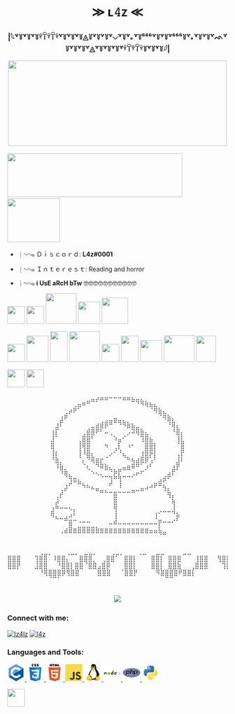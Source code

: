 
<h1 align="center">≫ ʟ𝟺ᴢ ≪</h1>
<h3 align="center">|𓆩꒷꒦꒷꒦꒷꒦𓍊𓋼𓍊𓋼𓍊꒷꒦꒷꒦꒷꒦◬꒦꒷꒦꒷꒦꒷⌵꒷꒦꒷｡꒷꒦⁶⁶⁶꒷꒦꒷꒦꒷⁶⁶⁶꒦꒷｡꒷꒦꒷꒦꒷ᨒ꒷꒦꒷꒦꒷꒦꒷◬꒷꒦꒷꒦꒷꒦꒷𓍊𓋼𓍊𓋼𓍊꒦꒷꒦꒷꒦𓆪|
</h3>
<p></p>
<div id="image" align="center">
    <img src="https://i.pinimg.com/originals/8f/12/0c/8f120cffea198788e158a80bbe97effd.png" width="500" height="195" >
</div>

<p float="left">

<img src="https://external-content.duckduckgo.com/iu/?u=https%3A%2F%2Fimg15.deviantart.net%2F23f8%2Fi%2F2016%2F364%2F2%2Fe%2Fcartoon_network_battle_crashers_sprites_by_broxome-datgwkr.png&f=1&nofb=1&ipt=f9782ad55c50fce50300634f123fb625639c573d87e88b677af6a21fd91f3c19&ipo=images" width="400" height="100">

<img src="https://external-content.duckduckgo.com/iu/?u=https%3A%2F%2Fvignette2.wikia.nocookie.net%2Fadventuretimewithfinnandjake%2Fimages%2F4%2F48%2FThe_Lich_King.png%2Frevision%2Flatest%3Fcb%3D20120912004917&f=1&nofb=1&ipt=f7ff97d335c2380971d8d9213e3aafa6825d9a33b5e7eec6220c995690603bc4&ipo=images" width="120" height="100" >

</p>
 
- ┆∿∿๑ Ｄｉｓｃｏｒｄ: **L4z#0001**
- ┆∿∿๑ Ｉｎｔｅｒｅｓｔ: Reading and horror

- ┆∿∿๑ **i UsE aRcH bTw** 🤓🤓🤓🤓🤓🤓🤓🤓🤓🤓🤓

<p float="left">
  <img src="https://external-content.duckduckgo.com/iu/?u=https%3A%2F%2Fwww.pinclipart.com%2Fpicdir%2Fbig%2F132-1322055_plants-vs-zombies-clipart-pea-pod-peashooter-plants.png&f=1&nofb=1&ipt=87fb1446fe2d14d77949ec82de6857e0072facd4d30d39dba7b3f2d6bddc8bc4&ipo=images" width="40" height="41" />
  <img src="https://external-content.duckduckgo.com/iu/?u=https%3A%2F%2Fwww.pngarts.com%2Ffiles%2F3%2FAdventure-Time-PNG-Pic.png&f=1&nofb=1&ipt=944e4630d43f2ca46429c99c1e67a81db580b2a8f8692675f74af9a0e7c8e780&ipo=images" width="40" height="41" />
  
  <img src="https://external-content.duckduckgo.com/iu/?u=https%3A%2F%2Fassets.stickpng.com%2Fthumbs%2F5c80f20a72f5d9028c17eccf.png&f=1&nofb=1&ipt=758ef341ea5c75b68b16deaee04b2401f80e8f8871f8f356f2f55539f0e99c34&ipo=images" width="70" height="70">
  
  <img src="https://external-content.duckduckgo.com/iu/?u=https%3A%2F%2Fi.pinimg.com%2Foriginals%2Fb0%2F5c%2F76%2Fb05c76c365015040d46e25f83693c1b4.png&f=1&nofb=1&ipt=35d8ee57e11f95377b66d1d05a40472bc17cdb1a8226fafe7f4f84a1e4f01547&ipo=images" width="50" height="51">
 
  <img src="https://external-content.duckduckgo.com/iu/?u=https%3A%2F%2Fi.pinimg.com%2Foriginals%2Ffc%2Fb5%2F42%2Ffcb54297b2e2fc4d6afab65a488b6acd.png&f=1&nofb=1&ipt=1bbf99be446bc92e78ff57cb55a54a28dcf9286660b92e94e02e0a079c6297c0&ipo=images" width="60" height="60" >
 
</p>

<p float="left">
  <img src="https://external-content.duckduckgo.com/iu/?u=https%3A%2F%2Fimages-wixmp-ed30a86b8c4ca887773594c2.wixmp.com%2Ff%2Fa56a120e-044b-4d54-ad39-e9f4afcccb05%2Fda2ox3q-c730ef05-78a3-4771-9338-c47b7f613c6a.png%3Ftoken%3DeyJ0eXAiOiJKV1QiLCJhbGciOiJIUzI1NiJ9.eyJzdWIiOiJ1cm46YXBwOjdlMGQxODg5ODIyNjQzNzNhNWYwZDQxNWVhMGQyNmUwIiwiaXNzIjoidXJuOmFwcDo3ZTBkMTg4OTgyMjY0MzczYTVmMGQ0MTVlYTBkMjZlMCIsIm9iaiI6W1t7InBhdGgiOiJcL2ZcL2E1NmExMjBlLTA0NGItNGQ1NC1hZDM5LWU5ZjRhZmNjY2IwNVwvZGEyb3gzcS1jNzMwZWYwNS03OGEzLTQ3NzEtOTMzOC1jNDdiN2Y2MTNjNmEucG5nIn1dXSwiYXVkIjpbInVybjpzZXJ2aWNlOmZpbGUuZG93bmxvYWQiXX0.Z_mW-Nx1p5C8nPPENx2qFd0ub1faQh6bzd8rB4B9Dr4&f=1&nofb=1&ipt=8af5818beefdd0f8504febe27e6475907d0e1d51ccc8689aafb26ddbae6db59a&ipo=images" width="40" height="41">
  
  <img src="https://external-content.duckduckgo.com/iu/?u=http%3A%2F%2Fimg3.wikia.nocookie.net%2F__cb20140303173330%2Funcle-grandpa%2Fimages%2Fc%2Fc1%2FTransparent_Uncle_Grandpa_with_sunglasses.png&f=1&nofb=1&ipt=049c301f7c5c522f3bfaae28a001eb65b3d9f5084b36d571250bf91259b459b7&ipo=images" width="50" height="60">
  
  <img src="https://img.cartoongoodies.com/wp-content/uploads/2020/04/Clarence-Wendle-party-hat.png" width="40" height="70">
  
  <img src="https://external-content.duckduckgo.com/iu/?u=http%3A%2F%2Fassets.stickpng.com%2Fthumbs%2F5c80f73b72f5d9028c17ed29.png&f=1&nofb=1&ipt=c754420314e7a15ea666b33c1def9d538c08ca9e91fd9990f332ee8cd1c15139&ipo=images" width="70" height="70">
  
  <img src="https://external-content.duckduckgo.com/iu/?u=http%3A%2F%2F4.bp.blogspot.com%2F-PSTfGOMDRY4%2FU__SugmSPqI%2FAAAAAAAAhg8%2FlTZzYRzpt-g%2Fs1600%2FGumballOverlay3.png&f=1&nofb=1&ipt=d307fb9b2c083192f7a11ba1dcc547068b17068da5642bd5e1baff9dec906d2c&ipo=images" width="40" height="41">
  
  <img src="https://external-content.duckduckgo.com/iu/?u=https%3A%2F%2Fvignette1.wikia.nocookie.net%2Fsteven-universe%2Fimages%2F3%2F3b%2FPeridot_Makes_a_Silly_Face_and_Looks_at_Her_Screen.png%2Frevision%2Flatest%3Fcb%3D20161225020743&f=1&nofb=1&ipt=20b3d1fae2918a4927c5f55bdfea6350c53ceae4dc88b8fbea7ac23c5005a98f&ipo=images" width="40" height="60">
  
  <img src="https://external-content.duckduckgo.com/iu/?u=https%3A%2F%2Fvignette.wikia.nocookie.net%2Fcharacterprofile%2Fimages%2F0%2F07%2FSteven_Special_Pose.png%2Frevision%2Flatest%3Fcb%3D20160107181634&f=1&nofb=1&ipt=c2a54d9063ad9952e21ae6c8f1072a90b663ab109b0231d9bee2b9989d22d9ff&ipo=images" width="50" height="50" >
  
   <img src="https://external-content.duckduckgo.com/iu/?u=https%3A%2F%2Fi.pinimg.com%2Foriginals%2Fb9%2F1c%2Fb6%2Fb91cb69c24045123c8539fff9b178b61.png&f=1&nofb=1&ipt=836555dfc105387c9d47c785bdf1b9c936e7039ef8aefeb7b87730d0d260724d&ipo=images" width="70" height="61">
  
  <img src="https://external-content.duckduckgo.com/iu/?u=https%3A%2F%2Ffreepngimg.com%2Fdownload%2Ffuturama%2F29203-8-bender-transparent-background.png&f=1&nofb=1&ipt=c1cb89623e91ac382486ab83fd33a25ac33a97338193081810dca752360e553f&ipo=images" width="45" height="60">
  
</p>

<p float="left">

<img src="https://external-content.duckduckgo.com/iu/?u=https%3A%2F%2Fwww.pinclipart.com%2Fpicdir%2Fbig%2F572-5727271_angry-cartoons-angry-benson-regular-show-clipart.png&f=1&nofb=1&ipt=70ddca820353af6a8b399d1ebe9840beda35df4c462ca254e34749dea625a51e&ipo=images" width="40" height="41"/>

  <img src="https://external-content.duckduckgo.com/iu/?u=https%3A%2F%2Fi.pinimg.com%2Foriginals%2F6d%2Fa2%2F28%2F6da228bffa9aa14b2374d7270f86dece.png&f=1&nofb=1&ipt=6af7e2edf01480486f04d4e245ceef09c5d5a89e8619ce8eb5d83190f288b4f4&ipo=images" width="40" height="41">
  
  
</p>


<div id="arch" align="center">

<p><pre>
⠀⠀⠀⠀⠀⠀⠀⠀⣀⣤⡴⠶⠶⠒⠒⠒⠶⠶⣦⣤⣄⡀⠀⠀⠀⠀⠀⠀⠀⠀
⠀⠀⠀⠀⠀⣠⡶⠛⠉⠀⠀⠀⠀⠀⠀⠀⠀⠀⠀⠈⠙⠻⢷⣦⡀⠀⠀⠀⠀⠀
⠀⠀⠀⣠⠞⠋⠀⠀⠀⠀⠀⠀⠀⠀⠀⠀⠀⠀⠀⠀⠀⠀⠀⠙⢿⣦⡀⠀⠀⠀
⠀⠀⣼⠋⠀⠀⠀⠀⠀⠀⠀⢀⣠⣤⣶⣤⣄⡀⠀⠀⠀⠀⠀⠀⠀⠙⢿⣆⠀⠀
⠀⣼⠃⠀⠀⠀⠀⠀⢀⣤⣾⡿⠟⠉⠀⠈⠙⠿⣷⣤⡀⠀⠀⠀⠀⠀⠈⢻⣆⠀
⢸⡇⠀⠀⠀⠀⠀⣠⣿⡿⠋⠁⠒⠠⡀⠀⢀⠔⠚⠻⣿⣦⠀⠀⠀⠀⠀⠈⢿⡆
⣼⠀⠀⠀⠀⠀⢠⣿⣿⠁⠀⠀⠀⠀⠘⡶⠁⠀⠀⠀⠸⣿⣷⡀⠀⠀⠀⠀⢸⣧
⢿⠀⠀⠀⠀⠀⢸⢻⣿⠀⠀⠀⠙⠀⢠⢇⠀⠘⠁⠀⠀⣿⣿⡇⠀⠀⠀⠀⠀⣿
⢸⡇⠀⠀⠀⠀⢸⠘⣿⣆⠀⠀⢀⠔⠁⠈⢦⡀⠀⠀⣸⣿⡟⡇⠀⠀⠀⠀⢠⡏
⠈⢿⡄⠀⠀⠀⠀⢆⠈⠻⣿⣏⡀⠀⠀⠀⠀⠉⣳⣾⡿⠟⡰⠁⠀⠀⠀⠀⣼⠃
⠀⠘⢿⣄⠀⠀⠀⠀⠣⡀⠈⠛⠿⢦⣄⣤⠶⠿⠛⠉⣀⠜⠁⠀⠀⠀⠀⣼⠏⠀
⠀⠀⠈⠻⣦⣀⠀⠀⠀⠈⠑⠢⠤⢤⣯⣧⠤⠤⠔⠋⠁⠀⠀⠀⠀⣠⡾⠃⠀⠀
⠀⠀⠀⢀⡼⠛⠷⣄⡀⠀⠀⠀⠀⡼⠀⢸⠀⠀⠀⠀⠀⠀⢀⣤⣾⡋⠀⠀⠀⠀
⠀⠀⢠⠞⠀⠀⠀⠈⠉⠓⠶⣤⣄⣀⣀⣈⣀⣀⣤⠤⠶⠚⠉⠁⠀⠹⣆⠀⠀⠀
⠀⢠⠏⠀⠀⠀⠀⠀⠀⠀⠀⠀⠀⠀⣿⠀⠀⠀⠀⠀⠀⠀⠀⠀⠀⠀⠹⡆⠀⠀
⠀⣞⠀⠀⠀⠀⠀⠀⠀⠀⠀⠀⠀⠀⣿⠀⠀⠀⠀⠀⠀⠀⠀⠀⠀⠀⠀⢻⠀⠀
⣼⠉⠉⠉⠑⡆⠀⠀⠀⠀⠀⠀⠀⠀⢹⠀⠀⠀⠀⠀⠀⠀⠀⢀⡠⠤⠤⢼⡀⠀
⠙⠦⠤⣴⣚⣁⠀⠀⠀⠀⠀⠀⠀⠀⢸⠀⠀⠀⠀⠀⠀⠀⠀⠸⣀⠀⠀⢀⡟⠀
⠀⠀⠀⠀⣿⠀⣈⣉⣉⣀⡀⠀⠀⠒⠛⠒⠒⠒⠒⠒⠒⠒⠒⠒⡏⠉⠉⠁⠀⠀
⠀⠀⠠⠾⠿⠿⠿⠿⠿⠿⠿⠿⠿⠿⠿⠿⠿⠿⠿⠿⠿⠿⠶⠶⢷⣤⠀⠀⠀⠀

⢀⣀⡀⠀⠀⠀⢀⣀⡀⠀⣀⣀⡀⠀⠀⠀⢀⣀⡀⠀⠀⠀⢀⣀⠀⠀⣀⣀⠀⠀⠀⠀⣀⣀⠀
⣿⣿⣿⠀⠀⠀⢹⣿⣿⠀⠸⣿⣿⡄⠀⠀⣿⣿⣿⡀⠀⢀⣿⣿⠁⠀⣿⣿⡇⠀⠀⠀⣿⣿⡇
⣿⣿⣿⠀⠀⠀⢸⣿⣿⠀⠀⢻⣿⣷⠀⢰⣿⣿⣿⣇⠀⣼⣿⡇⠀⠀⣿⣿⡇⠀⠀⠀⣿⣿⡇
⣿⣿⡟⠀⠀⠀⣸⣿⣿⠀⠀⠘⣿⣿⡇⣿⣿⠈⣿⣿⣠⣿⡿⠀⠀⠀⣿⣿⡇⠀⠀⠀⣿⣿⡇
⣿⣿⣷⠀⠀⢀⣿⣿⣿⠀⠀⠀⢹⣿⣿⣿⡏⠀⢹⣿⣿⣿⠇⠀⠀⠀⣿⣿⣇⠀⠀⣰⣿⣿⡇
⠘⢿⣿⣿⣿⡿⢻⣿⣿⠀⠀⠀⠀⣿⣿⣿⠀⠀⠈⣿⣿⡟⠀⠀⠀⠀⠻⣿⣿⣿⣿⠟⣿⣿⡇
⠀⠀⠈⠉⠁⠀⠀⠀⠀⠀⠀⠀⠀⠀⠀⠀⠀⠀⠀⠀⠀⠀⠀⠀⠀⠀⠀⠀⠉⠉⠀⠀⠀⠀⠀</pre></p>
</div>



<div id="image" align="center">
    <img src="https://www3.nd.edu/~ljordan/linux/images/tux1.gif">
</div>


<h3 align="left">Connect with me:</h3>
<p align="left">
<a href="https://twitter.com/lz4lz" target="blank"><img align="center" src="https://raw.githubusercontent.com/rahuldkjain/github-profile-readme-generator/master/src/images/icons/Social/twitter.svg" alt="lz4lz" height="30" width="40" /></a>
<a href="https://www.youtube.com/c/l4z" target="blank"><img align="center" src="https://raw.githubusercontent.com/rahuldkjain/github-profile-readme-generator/master/src/images/icons/Social/youtube.svg" alt="l4z" height="30" width="40" /></a>
</p>

<h3 align="left">Languages and Tools:</h3>
<p align="left"> <a href="https://www.cprogramming.com/" target="_blank" rel="noreferrer"> <img src="https://raw.githubusercontent.com/devicons/devicon/master/icons/c/c-original.svg" alt="c" width="40" height="40"/> </a> <a href="https://www.w3schools.com/css/" target="_blank" rel="noreferrer"> <img src="https://raw.githubusercontent.com/devicons/devicon/master/icons/css3/css3-original-wordmark.svg" alt="css3" width="40" height="40"/> </a> <a href="https://www.w3.org/html/" target="_blank" rel="noreferrer"> <img src="https://raw.githubusercontent.com/devicons/devicon/master/icons/html5/html5-original-wordmark.svg" alt="html5" width="40" height="40"/> </a> <a href="https://developer.mozilla.org/en-US/docs/Web/JavaScript" target="_blank" rel="noreferrer"> <img src="https://raw.githubusercontent.com/devicons/devicon/master/icons/javascript/javascript-original.svg" alt="javascript" width="40" height="40"/> </a> <a href="https://www.linux.org/" target="_blank" rel="noreferrer"> <img src="https://raw.githubusercontent.com/devicons/devicon/master/icons/linux/linux-original.svg" alt="linux" width="40" height="40"/> </a> <a href="https://nodejs.org" target="_blank" rel="noreferrer"> <img src="https://raw.githubusercontent.com/devicons/devicon/master/icons/nodejs/nodejs-original-wordmark.svg" alt="nodejs" width="40" height="40"/> </a> <a href="https://www.php.net" target="_blank" rel="noreferrer"> <img src="https://raw.githubusercontent.com/devicons/devicon/master/icons/php/php-original.svg" alt="php" width="40" height="40"/> </a> <a href="https://www.python.org" target="_blank" rel="noreferrer"> <img src="https://raw.githubusercontent.com/devicons/devicon/master/icons/python/python-original.svg" alt="python" width="40" height="40"/> </a> </p> 


  <img src="https://external-content.duckduckgo.com/iu/?u=http%3A%2F%2Fimg3.wikia.nocookie.net%2F__cb20120729225549%2Fadventuretimewithfinnandjake%2Fimages%2F0%2F07%2FWaving_Snail.png&f=1&nofb=1&ipt=a2120f05b13762022aa280be4e252ea85df4751e53b423d5f33e4eaaddbb2a0c&ipo=images" width="40" height="41" >

